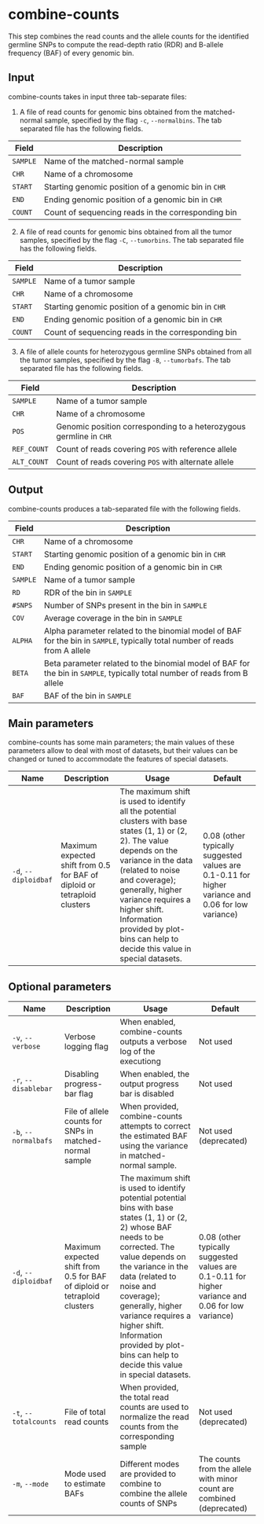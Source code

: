 # combine-counts

This step combines the read counts and the allele counts for the identified germline SNPs to compute the read-depth ratio (RDR) and B-allele frequency (BAF) of every genomic bin.

## Input

combine-counts takes in input three tab-separate files:

1. A file of read counts for genomic bins obtained from the matched-normal sample, specified by the flag `-c`, `--normalbins`. The tab separated file has the following fields.

| Field | Description |
|-------|-------------|
| `SAMPLE` | Name of the matched-normal sample |
| `CHR` | Name of a chromosome |
| `START` | Starting genomic position of a genomic bin in `CHR` |
| `END` | Ending genomic position of a genomic bin in `CHR` |
| `COUNT` | Count of sequencing reads in the corresponding bin  |

2. A file of read counts for genomic bins obtained from all the tumor samples, specified by the flag `-C`, `--tumorbins`. The tab separated file has the following fields.

| Field | Description |
|-------|-------------|
| `SAMPLE` | Name of a tumor sample |
| `CHR` | Name of a chromosome |
| `START` | Starting genomic position of a genomic bin in `CHR` |
| `END` | Ending genomic position of a genomic bin in `CHR` |
| `COUNT` | Count of sequencing reads in the corresponding bin |

3. A file of allele counts for heterozygous germline SNPs obtained from all the tumor samples, specified by the flag `-B`, `--tumorbafs`. The tab separated file has the following fields.

| Field | Description |
|-------|-------------|
| `SAMPLE` | Name of a tumor sample |
| `CHR` | Name of a chromosome |
| `POS` | Genomic position corresponding to a heterozygous germline in `CHR` |
| `REF_COUNT` | Count of reads covering `POS` with reference allele |
| `ALT_COUNT` | Count of reads covering `POS` with alternate allele |

## Output

combine-counts produces a tab-separated file with the following fields.

| Field | Description |
|-------|-------------|
| `CHR` | Name of a chromosome |
| `START` | Starting genomic position of a genomic bin in `CHR` |
| `END` | Ending genomic position of a genomic bin in `CHR` |
| `SAMPLE` | Name of a tumor sample |
| `RD` | RDR of the bin in `SAMPLE` |
| `#SNPS` | Number of SNPs present in the bin in `SAMPLE` |
| `COV` | Average coverage in the bin in `SAMPLE` |
| `ALPHA` | Alpha parameter related to the binomial model of BAF for the bin in `SAMPLE`, typically total number of reads from A allele |
| `BETA` | Beta parameter related to the binomial model of BAF for the bin in `SAMPLE`, typically total number of reads from B allele |
| `BAF` | BAF of the bin in `SAMPLE` |

## Main parameters

combine-counts has some main parameters; the main values of these parameters allow to deal with most of datasets, but their values can be changed or tuned to accommodate the features of special datasets.

| Name | Description | Usage | Default |
|------|-------------|-------|---------|
| `-d`, `--diploidbaf` | Maximum expected shift from 0.5 for BAF of diploid or tetraploid clusters | The maximum shift is used to identify all the potential clusters with base states (1, 1) or (2, 2). The value depends on the variance in the data (related to noise and coverage); generally, higher variance requires a higher shift. Information provided by plot-bins can help to decide this value in special datasets. | 0.08 (other typically suggested values are 0.1-0.11 for higher variance and 0.06 for low variance) |

## Optional parameters

| Name | Description | Usage | Default |
|------|-------------|-------|---------|
| `-v`, `--verbose`  | Verbose logging flag | When enabled, combine-counts outputs a verbose log of the executiong | Not used |
| `-r`, `--disablebar` | Disabling progress-bar flag | When enabled, the output progress bar is disabled | Not used |
| `-b`, `--normalbafs` | File of allele counts for SNPs in matched-normal sample | When provided, combine-counts attempts to correct the estimated BAF using the variance in matched-normal sample. | Not used (deprecated) |
| `-d`, `--diploidbaf` | Maximum expected shift from 0.5 for BAF of diploid or tetraploid clusters | The maximum shift is used to identify potential potential bins with base states (1, 1) or (2, 2) whose BAF needs to be corrected. The value depends on the variance in the data (related to noise and coverage); generally, higher variance requires a higher shift. Information provided by plot-bins can help to decide this value in special datasets. | 0.08 (other typically suggested values are 0.1-0.11 for higher variance and 0.06 for low variance) |
| `-t`, `--totalcounts` | File of total read counts | When provided, the total read counts are used to normalize the read counts from the corresponding sample | Not used (deprecated) |
| `-m`, `--mode` | Mode used to estimate BAFs | Different modes are provided to combine to combine the allele counts of SNPs | The counts from the allele with minor count are combined (deprecated) |
